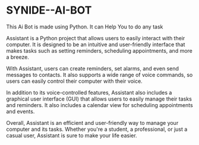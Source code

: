# SYNIDE--AI-BOT
This Ai Bot is made using Python. It can Help You to do any task

Assistant is a Python project that allows users to easily interact with their computer. It is designed to be an intuitive and user-friendly interface that makes tasks such as setting reminders, scheduling appointments, and more a breeze.

With Assistant, users can create reminders, set alarms, and even send messages to contacts. It also supports a wide range of voice commands, so users can easily control their computer with their voice.

In addition to its voice-controlled features, Assistant also includes a graphical user interface (GUI) that allows users to easily manage their tasks and reminders. It also includes a calendar view for scheduling appointments and events.

Overall, Assistant is an efficient and user-friendly way to manage your computer and its tasks. Whether you're a student, a professional, or just a casual user, Assistant is sure to make your life easier.
